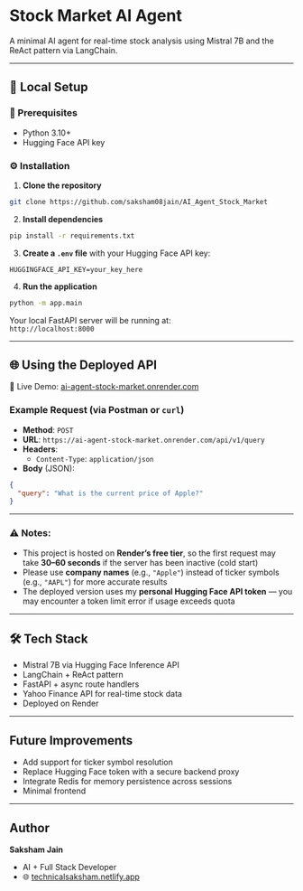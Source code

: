 # Stock Market AI Agent

A minimal AI agent for real-time stock analysis using Mistral 7B and the ReAct pattern via LangChain.

---

## 🚀 Local Setup

### 🔧 Prerequisites
- Python 3.10+
- Hugging Face API key

### ⚙️ Installation

1. **Clone the repository**
```bash
git clone https://github.com/saksham08jain/AI_Agent_Stock_Market

```

2. **Install dependencies**
```bash
pip install -r requirements.txt
```

3. **Create a `.env` file** with your Hugging Face API key:
```
HUGGINGFACE_API_KEY=your_key_here
```

4. **Run the application**
```bash
python -m app.main
```

Your local FastAPI server will be running at:  
 `http://localhost:8000`

---

## 🌐 Using the Deployed API

🔗 Live Demo: [ai-agent-stock-market.onrender.com](https://ai-agent-stock-market.onrender.com/api/v1/query)

###  Example Request (via Postman or `curl`)

- **Method**: `POST`  
- **URL**: `https://ai-agent-stock-market.onrender.com/api/v1/query`  
- **Headers**:  
  - `Content-Type`: `application/json`  
- **Body** (JSON):
```json
{
  "query": "What is the current price of Apple?"
}
```

---

### ⚠️ Notes:
- This project is hosted on **Render’s free tier**, so the first request may take **30–60 seconds** if the server has been inactive (cold start)
- Please use **company names** (e.g., `"Apple"`) instead of ticker symbols (e.g., `"AAPL"`) for more accurate results
- The deployed version uses my **personal Hugging Face API token** — you may encounter a token limit error if usage exceeds quota

---

## 🛠️ Tech Stack

- Mistral 7B via Hugging Face Inference API  
- LangChain + ReAct pattern  
- FastAPI + async route handlers  
- Yahoo Finance API for real-time stock data  
- Deployed on Render

---

##  Future Improvements

- Add support for ticker symbol resolution  
- Replace Hugging Face token with a secure backend proxy  
- Integrate Redis for memory persistence across sessions
- Minimal frontend

---

##  Author

**Saksham Jain**  
-  AI + Full Stack Developer  
- 🌐 [technicalsaksham.netlify.app](https://technicalsaksham.netlify.app)
